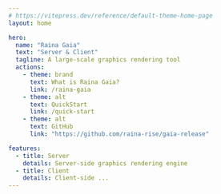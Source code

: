 ```yaml
---
# https://vitepress.dev/reference/default-theme-home-page
layout: home

hero:
  name: "Raina Gaia"
  text: "Server & Client"
  tagline: A large-scale graphics rendering tool
  actions:
    - theme: brand
      text: What is Raina Gaia?
      link: /raina-gaia
    - theme: alt
      text: QuickStart
      link: /quick-start
    - theme: alt
      text: GitHub
      link: "https://github.com/raina-rise/gaia-release"

features:
  - title: Server
    details: Server-side graphics rendering engine
  - title: Client
    details: Client-side ...
---
```

